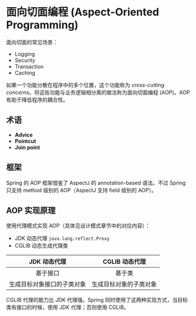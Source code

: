 # 面向切面编程 (Aspect-Oriented Programming)

面向切面的常见场景：

+ Logging
+ Security
+ Transaction
+ Caching

如果一个功能分散在程序中的多个位置，这个功能称为 _cross-cutting concerns_。将这些功能与业务逻辑相分离的做法称为面向切面编程 (AOP)。AOP 有助于降低程序的耦合性。

## 术语

+ **Advice**
+ **Pointcut**
+ **Join point**

## 框架

Spring 的 AOP 框架借鉴了 AspectJ 的 annotation-based 语法。不过 Spring 只支持 method 级别的 AOP（AspectJ 支持 field 级别的 AOP）。

## AOP 实现原理

使用代理模式实现 AOP（具体见设计模式章节中的对应内容）：

+ JDK 动态代理 `java.lang.reflect.Proxy`
+ CGLIB 动态生成代理类

| JDK 动态代理 | CGLIB 动态代理 |
| :-: | :-: |
| 基于接口 | 基于类 |
| 生成目标对象接口的子类对象 | 生成目标对象的子类对象 |

CGLIB 代理的能力比 JDK 代理强。Spring 同时使用了这两种实现方式，当目标类有接口的时候，使用 JDK 代理；否则使用 CGLIB。